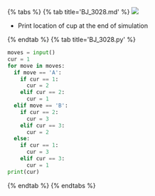 {% tabs %}
{% tab title='BJ_3028.md' %}
![](images/20210304_192332.png)

* Print location of cup at the end of simulation

{% endtab %}
{% tab title='BJ_3028.py' %}

```py
moves = input()
cur = 1
for move in moves:
  if move == 'A':
    if cur == 1:
      cur = 2
    elif cur == 2:
      cur = 1
  elif move == 'B':
    if cur == 2:
      cur = 3
    elif cur == 3:
      cur = 2
  else:
    if cur == 1:
      cur = 3
    elif cur == 3:
      cur = 1
print(cur)
```

{% endtab %}
{% endtabs %}